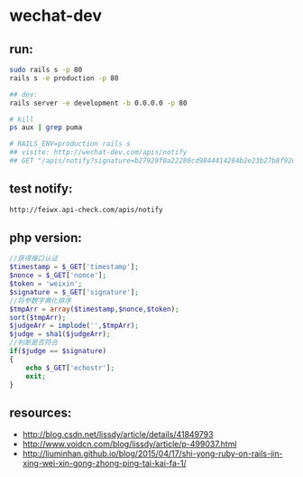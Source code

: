 # wechat-dev
> 

## run:
```bash
sudo rails s -p 80
rails s -e production -p 80

## dev:
rails server -e development -b 0.0.0.0 -p 80

# kill 
ps aux | grep puma

# RAILS_ENV=production rails s
## visite: http://wechat-dev.com/apis/notify
## GET "/apis/notify?signature=b27929f0a22280cd9844414284b2e23b27b8f92d&echostr=2653441542986202611&timestamp=1491399873&nonce=1094555034"
```

## test notify:
```bash
http://feiwx.api-check.com/apis/notify
```


## php version:
```php
//获得接口认证
$timestamp = $_GET['timestamp'];
$nonce = $_GET['nonce'];
$token = 'weixin';
$signature = $_GET['signature'];
//将参数字典化排序
$tmpArr = array($timestamp,$nonce,$token);
sort($tmpArr);
$judgeArr = implode('',$tmpArr);
$judge = sha1($judgeArr);
//判断是否符合
if($judge == $signature)
{
    echo $_GET['echostr'];
    exit;
}
```


## resources:
+ http://blog.csdn.net/lissdy/article/details/41849793
+ http://www.voidcn.com/blog/lissdy/article/p-499037.html
+ http://liuminhan.github.io/blog/2015/04/17/shi-yong-ruby-on-rails-jin-xing-wei-xin-gong-zhong-ping-tai-kai-fa-1/
